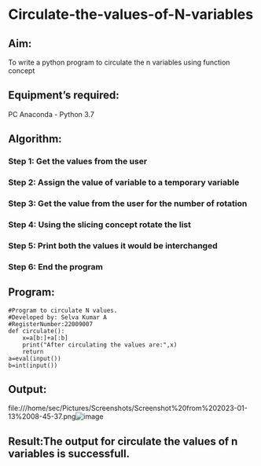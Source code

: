 # Circulate-the-values-of-N-variables
## Aim:
To write a python program to circulate the n variables using function concept
## Equipment’s required:
PC
Anaconda - Python 3.7
## Algorithm: 
### Step 1: Get the values from the user
### Step 2: Assign the value of variable to a temporary variable
### Step 3: Get the value from the user for the number of rotation
### Step 4: Using the slicing concept rotate the list
### Step 5: Print both the values it would be interchanged
### Step 6: End the program
## Program:
```
#Program to circulate N values.
#Developed by: Selva Kumar A
#RegisterNumber:22009007
def circulate():
    x=a[b:]+a[:b]
    print("After circulating the values are:",x)
    return
a=eval(input())
b=int(input())
```
## Output:
file:///home/sec/Pictures/Screenshots/Screenshot%20from%202023-01-13%2008-45-37.png![image](https://user-images.githubusercontent.com/120643262/212229513-7a4c28c6-bf6e-4241-acb1-b18d6f64d0ac.png)


## Result:The output for circulate the values of n variables is successfull.
